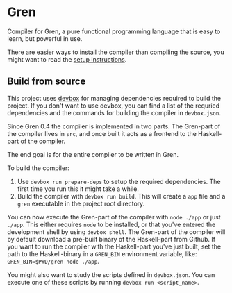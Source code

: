 # Gren

Compiler for Gren, a pure functional programming language that is easy to learn, but powerful in use.

There are easier ways to install the compiler than compiling the source, you might want to read the [setup instructions](https://gren-lang.org/install).

## Build from source

This project uses [devbox](https://www.jetify.com/devbox) for managing dependencies required to build the project. If you don't want to use devbox,
you can find a list of the requried dependencies and the commands for building the compiler in `devbox.json`.

Since Gren 0.4 the compiler is implemented in two parts. The Gren-part of the compiler lives in `src`, and once built it acts
as a frontend to the Haskell-part of the compiler.

The end goal is for the entire compiler to be written in Gren.

To build the compiler:

1. Use `devbox run prepare-deps` to setup the required dependencies. The first time you run this it might take a while.
2. Build the compiler with `devbox run build`. This will create a `app` file and a `gren` executable in the project root directory.

You can now execute the Gren-part of the compiler with `node ./app` or just `./app`. This either requires `node` to be installed,
or that you've entered the development shell by using `devbox shell`. The Gren-part of the compiler will by default download a pre-built
binary of the Haskell-part from Github. If you want to run the compiler with the Haskell-part you've just built, set the path
to the Haskell-binary in a `GREN_BIN` environment variable, like: `GREN_BIN=$PWD/gren node ./app`.

You might also want to study the scripts defined in `devbox.json`. You can execute one of these scripts by running
`devbox run <script_name>`.
